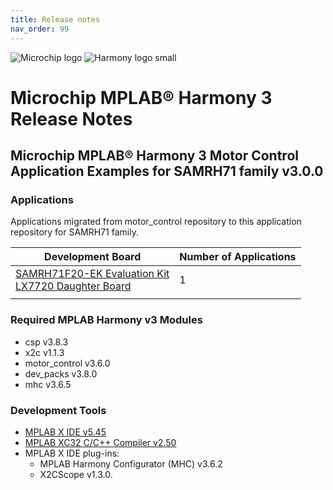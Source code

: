 ```yaml
---
title: Release notes
nav_order: 99
---
```


![Microchip logo](https://raw.githubusercontent.com/wiki/Microchip-MPLAB-Harmony/Microchip-MPLAB-Harmony.github.io/images/microchip_logo.png)
![Harmony logo small](https://raw.githubusercontent.com/wiki/Microchip-MPLAB-Harmony/Microchip-MPLAB-Harmony.github.io/images/microchip_mplab_harmony_logo_small.png)

# Microchip MPLAB® Harmony 3 Release Notes
## Microchip MPLAB® Harmony 3 Motor Control Application Examples for SAMRH71 family v3.0.0


### Applications

Applications migrated from motor_control repository to this application repository for SAMRH71 family. 

| Development Board | Number of Applications | 
| --- | --- | 
|[SAMRH71F20-EK Evaluation Kit](https://www.microchip.com/DevelopmentTools/ProductDetails/PartNO/SAMRH71F20-EK) <br> [LX7720 Daughter Board](https://www.microsemi.com/product-directory/space-system-managers/3708-position-motor-controller-ic#resources) | 1 |
|||


### Required MPLAB Harmony v3 Modules
* csp v3.8.3
* x2c v1.1.3
* motor_control v3.6.0
* dev_packs v3.8.0
* mhc v3.6.5

### Development Tools

* [MPLAB X IDE v5.45](https://www.microchip.com/mplab/mplab-x-ide)
* [MPLAB XC32 C/C++ Compiler v2.50](https://www.microchip.com/mplab/compilers)
* MPLAB X IDE plug-ins:
  * MPLAB Harmony Configurator (MHC) v3.6.2
  * X2CScope v1.3.0.
